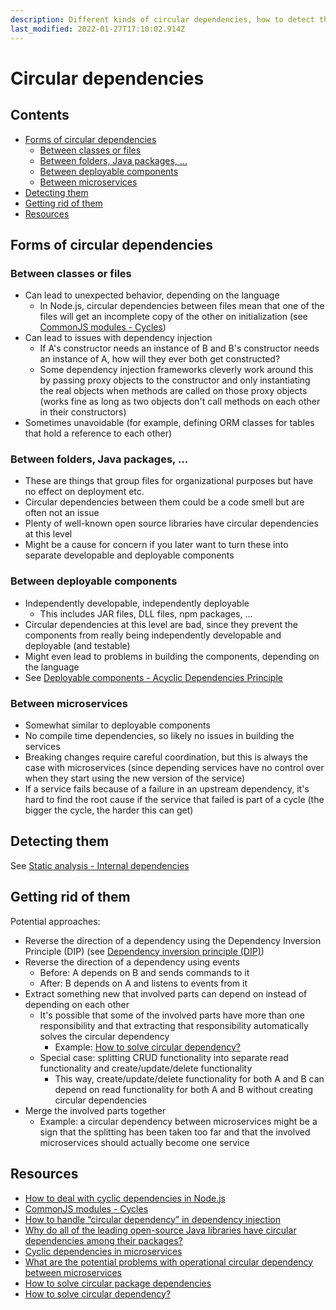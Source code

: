 ```yaml
---
description: Different kinds of circular dependencies, how to detect them and how to get rid of them if needed
last_modified: 2022-01-27T17:10:02.914Z
---
```


# Circular dependencies

## Contents

-   [Forms of circular dependencies](#forms-of-circular-dependencies)
    -   [Between classes or files](#between-classes-or-files)
    -   [Between folders, Java packages, ...](#between-folders-java-packages-)
    -   [Between deployable components](#between-deployable-components)
    -   [Between microservices](#between-microservices)
-   [Detecting them](#detecting-them)
-   [Getting rid of them](#getting-rid-of-them)
-   [Resources](#resources)

## Forms of circular dependencies

### Between classes or files

-   Can lead to unexpected behavior, depending on the language
    -   In Node.js, circular dependencies between files mean that one of the files will get an incomplete copy of the other on initialization (see [CommonJS modules - Cycles](https://nodejs.org/api/modules.html#modules_cycles))
-   Can lead to issues with dependency injection
    -   If A's constructor needs an instance of B and B's constructor needs an instance of A, how will they ever both get constructed?
    -   Some dependency injection frameworks cleverly work around this by passing proxy objects to the constructor and only instantiating the real objects when methods are called on those proxy objects (works fine as long as two objects don't call methods on each other in their constructors)
-   Sometimes unavoidable (for example, defining ORM classes for tables that hold a reference to each other)

### Between folders, Java packages, ...

-   These are things that group files for organizational purposes but have no effect on deployment etc.
-   Circular dependencies between them could be a code smell but are often not an issue
-   Plenty of well-known open source libraries have circular dependencies at this level
-   Might be a cause for concern if you later want to turn these into separate developable and deployable components

### Between deployable components

-   Independently developable, independently deployable
    -   This includes JAR files, DLL files, npm packages, ...
-   Circular dependencies at this level are bad, since they prevent the components from really being independently developable and deployable (and testable)
-   Might even lead to problems in building the components, depending on the language
-   See [Deployable components - Acyclic Dependencies Principle](./Deployable-components.md#acyclic-dependencies-principle)

### Between microservices

-   Somewhat similar to deployable components
-   No compile time dependencies, so likely no issues in building the services
-   Breaking changes require careful coordination, but this is always the case with microservices (since depending services have no control over when they start using the new version of the service)
-   If a service fails because of a failure in an upstream dependency, it's hard to find the root cause if the service that failed is part of a cycle (the bigger the cycle, the harder this can get)

## Detecting them

See [Static analysis - Internal dependencies](../processes-techniques/Static-analysis.md#internal-dependencies)

## Getting rid of them

Potential approaches:

-   Reverse the direction of a dependency using the Dependency Inversion Principle (DIP) (see [Dependency inversion principle (DIP)](./oo-design/SOLID-principles.md#dependency-inversion-principle-dip))
-   Reverse the direction of a dependency using events
    -   Before: A depends on B and sends commands to it
    -   After: B depends on A and listens to events from it
-   Extract something new that involved parts can depend on instead of depending on each other
    -   It's possible that some of the involved parts have more than one responsibility and that extracting that responsibility automatically solves the circular dependency
        -   Example: [How to solve circular dependency?](https://softwareengineering.stackexchange.com/questions/306483/how-to-solve-circular-dependency)
    -   Special case: splitting CRUD functionality into separate read functionality and create/update/delete functionality
        -   This way, create/update/delete functionality for both A and B can depend on read functionality for both A and B without creating circular dependencies
-   Merge the involved parts together
    -   Example: a circular dependency between microservices might be a sign that the splitting has been taken too far and that the involved microservices should actually become one service

## Resources

-   [How to deal with cyclic dependencies in Node.js](https://stackoverflow.com/questions/10869276/how-to-deal-with-cyclic-dependencies-in-node-js)
-   [CommonJS modules - Cycles](https://nodejs.org/api/modules.html#modules_cycles)
-   [How to handle “circular dependency” in dependency injection](https://softwareengineering.stackexchange.com/questions/253646/how-to-handle-circular-dependency-in-dependency-injection)
-   [Why do all of the leading open-source Java libraries have circular dependencies among their packages?](https://stackoverflow.com/questions/33809884/why-do-all-of-the-leading-open-source-java-libraries-have-circular-dependencies)
-   [Cyclic dependencies in microservices](https://softwareengineering.stackexchange.com/questions/398453/cyclic-dependencies-in-microservices)
-   [What are the potential problems with operational circular dependency between microservices](https://softwareengineering.stackexchange.com/questions/350155/what-are-the-potential-problems-with-operational-circular-dependency-between-mic)
-   [How to solve circular package dependencies](https://softwareengineering.stackexchange.com/questions/186921/how-to-solve-circular-package-dependencies)
-   [How to solve circular dependency?](https://softwareengineering.stackexchange.com/questions/306483/how-to-solve-circular-dependency)
